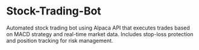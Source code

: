 # Stock-Trading-Bot
Automated stock trading bot using Alpaca API that executes trades based on MACD strategy and real-time market data. Includes stop-loss protection and position tracking for risk management. 
